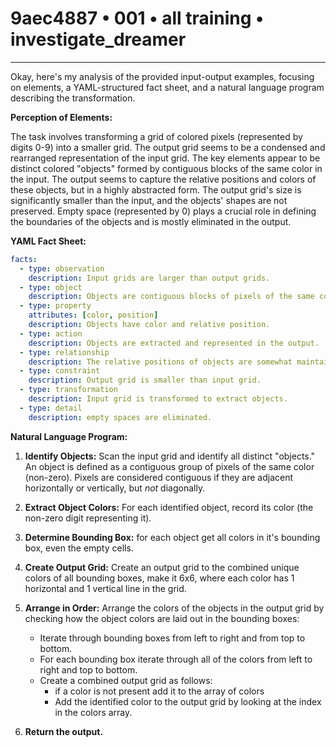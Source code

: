 # 9aec4887 • 001 • all training • investigate_dreamer

---
Okay, here's my analysis of the provided input-output examples, focusing on elements, a YAML-structured fact sheet, and a natural language program describing the transformation.

**Perception of Elements:**

The task involves transforming a grid of colored pixels (represented by digits 0-9) into a smaller grid. The output grid seems to be a condensed and rearranged representation of the input grid. The key elements appear to be distinct colored "objects" formed by contiguous blocks of the same color in the input. The output seems to capture the relative positions and colors of these objects, but in a highly abstracted form.  The output grid's size is significantly smaller than the input, and the objects' shapes are not preserved. Empty space (represented by 0) plays a crucial role in defining the boundaries of the objects and is mostly eliminated in the output.

**YAML Fact Sheet:**



```yaml
facts:
  - type: observation
    description: Input grids are larger than output grids.
  - type: object
    description: Objects are contiguous blocks of pixels of the same color.
  - type: property
    attributes: [color, position]
    description: Objects have color and relative position.
  - type: action
    description: Objects are extracted and represented in the output.
  - type: relationship
    description: The relative positions of objects are somewhat maintained in the output, but shapes are abstracted.
  - type: constraint
    description: Output grid is smaller than input grid.
  - type: transformation
    description: Input grid is transformed to extract objects.
  - type: detail
    description: empty spaces are eliminated.
```



**Natural Language Program:**

1. **Identify Objects:** Scan the input grid and identify all distinct "objects." An object is defined as a contiguous group of pixels of the same color (non-zero).  Pixels are considered contiguous if they are adjacent horizontally or vertically, but *not* diagonally.

2. **Extract Object Colors:** For each identified object, record its color (the non-zero digit representing it).

3. **Determine Bounding Box:** for each object get all colors in it's bounding box, even the empty cells.

4. **Create Output Grid:** Create an output grid to the combined unique colors of all bounding boxes, make it 6x6, where each color has 1 horizontal and 1 vertical line in the grid.

5.  **Arrange in Order:** Arrange the colors of the objects in the output grid by checking how the object colors are laid out in the bounding boxes:
    *   Iterate through bounding boxes from left to right and from top to bottom.
    *   For each bounding box iterate through all of the colors from left to right and top to bottom.
    *   Create a combined output grid as follows:
        -   if a color is not present add it to the array of colors
        -   Add the identified color to the output grid by looking at the index in the colors array.

6. **Return the output.**

